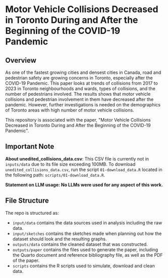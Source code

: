 # Motor Vehicle Collisions Decreased in Toronto During and After the Beginning of the COVID-19 Pandemic

## Overview
As one of the fastest growing cities and densest cities in Canada, road and pedestrian safety are growing concerns in Toronto, especially after the COVID-19 Pandemic. This paper looks at trends of collisions from 2017 to 2023 in Toronto neighbourhoods and wards, types of collisions, and the number of pedestrians involved. The results shows that motor vehicle collisions and pedestrian involvement in them have decreased after the pandemic. However, further investigations is needed on the demographics of Toronto areas with high number of motor vehicle collisions.

This repository is associated with the paper, "Motor Vehicle Collisions Decreased in Toronto During and After the Beginning of the COVID-19 Pandemic". 

## Important Note
**About unedited_collisions_data.csv**: This CSV file is currently not in `inputs/data`
due to its file size exceeding 100MB. To download `unedited_collisions_data.csv`, 
run the script `01-download_data.R` located in the following path: `scripts/01-download_data.R`. 

**Statement on LLM usage: No LLMs were used for any aspect of this work.**

## File Structure

The repo is structured as:

-   `input/data` contains the data sources used in analysis including the raw data.
-   `input/sketches` contains the sketches made when planning out how the dataset should look and the resulting graphs.
-   `outputs/data` contains the cleaned dataset that was constructed.
-   `outputs/paper` contains the files used to generate the paper, including the Quarto document and reference bibliography file, as well as the PDF of the paper. 
-   `scripts` contains the R scripts used to simulate, download and clean data.